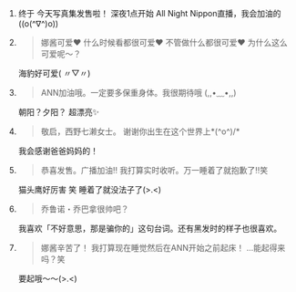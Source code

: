 1. 终于 今天写真集发售啦！ 深夜1点开始 All Night Nippon直播，我会加油的((o(^∇^)o))

2. > 娜酱可爱❤️ 什么时候看都很可爱❤️ 不管做什么都很可爱❤️ 为什么这么可爱呢〜？

   海豹好可爱( 〃▽〃)

3. > ANN加油哦。一定要多保重身体。我很期待哦 (,,•﹏•,,)

   朝阳？夕阳？ 超漂亮✨

4. > 敬启，西野七濑女士。 谢谢你出生在这个世界上*\(^o^)/*

   我会感谢爸爸妈妈的！

5. > 恭喜发售。广播加油‼︎ 我打算实时收听。万一睡着了就抱歉了‼︎笑

   猫头鹰好厉害 笑 睡着了就没法子了(>.<)

6. > 乔鲁诺・乔巴拿很帅吧？

   我喜欢「不好意思，那是骗你的」这句台词。还有黑发时的样子也很喜欢。

7. > 娜酱辛苦了！ 我打算现在睡觉然后在ANN开始之前起床！ …能起得来吗？笑

   要起哦～～(>.<)